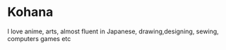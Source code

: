 # Kohana
I love anime, arts, almost fluent in Japanese, drawing,designing, sewing, computers games etc
